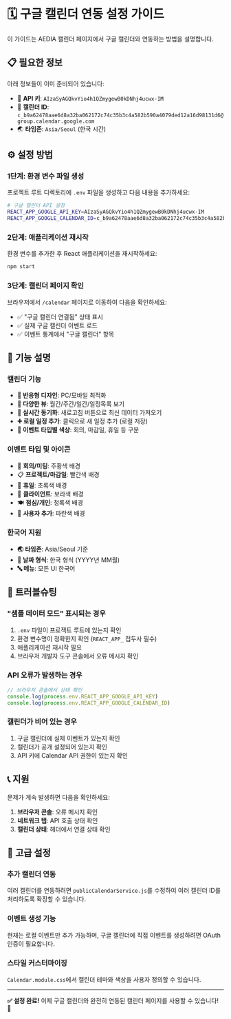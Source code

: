 # 🗓️ 구글 캘린더 연동 설정 가이드

이 가이드는 AEDIA 캘린더 페이지에서 구글 캘린더와 연동하는 방법을 설명합니다.

## 📋 필요한 정보

아래 정보들이 이미 준비되어 있습니다:

- 🔑 **API 키**: `AIzaSyAGQkvYio4h1QZmygewB0kDNhj4ucwx-IM`
- 📅 **캘린더 ID**: `c_b9a62478aae6d8a32ba062172c74c35b3c4a582b590a4079ded12a16d98131d6@group.calendar.google.com`
- 🌏 **타임존**: `Asia/Seoul` (한국 시간)

## ⚙️ 설정 방법

### 1단계: 환경 변수 파일 생성

프로젝트 루트 디렉토리에 `.env` 파일을 생성하고 다음 내용을 추가하세요:

```bash
# 구글 캘린더 API 설정
REACT_APP_GOOGLE_API_KEY=AIzaSyAGQkvYio4h1QZmygewB0kDNhj4ucwx-IM
REACT_APP_GOOGLE_CALENDAR_ID=c_b9a62478aae6d8a32ba062172c74c35b3c4a582b590a4079ded12a16d98131d6@group.calendar.google.com
```

### 2단계: 애플리케이션 재시작

환경 변수를 추가한 후 React 애플리케이션을 재시작하세요:

```bash
npm start
```

### 3단계: 캘린더 페이지 확인

브라우저에서 `/calendar` 페이지로 이동하여 다음을 확인하세요:

- ✅ "구글 캘린더 연결됨" 상태 표시
- ✅ 실제 구글 캘린더 이벤트 로드
- ✅ 이벤트 통계에서 "구글 캘린더" 항목

## 🎯 기능 설명

### 캘린더 기능
- **📱 반응형 디자인**: PC/모바일 최적화
- **📅 다양한 뷰**: 월간/주간/일간/일정목록 보기
- **🔄 실시간 동기화**: 새로고침 버튼으로 최신 데이터 가져오기
- **➕ 로컬 일정 추가**: 클릭으로 새 일정 추가 (로컬 저장)
- **🎨 이벤트 타입별 색상**: 회의, 마감일, 휴일 등 구분

### 이벤트 타입 및 아이콘
- 🏢 **회의/미팅**: 주황색 배경
- 📋 **프로젝트/마감일**: 빨간색 배경  
- 🎉 **휴일**: 초록색 배경
- 🤝 **클라이언트**: 보라색 배경
- 🍽️ **점심/개인**: 청록색 배경
- 📝 **사용자 추가**: 파란색 배경

### 한국어 지원
- **🌏 타임존**: Asia/Seoul 기준
- **📅 날짜 형식**: 한국 형식 (YYYY년 MM월)
- **🔤 메뉴**: 모든 UI 한국어

## 🔧 트러블슈팅

### "샘플 데이터 모드" 표시되는 경우

1. `.env` 파일이 프로젝트 루트에 있는지 확인
2. 환경 변수명이 정확한지 확인 (`REACT_APP_` 접두사 필수)
3. 애플리케이션 재시작 필요
4. 브라우저 개발자 도구 콘솔에서 오류 메시지 확인

### API 오류가 발생하는 경우

```javascript
// 브라우저 콘솔에서 상태 확인
console.log(process.env.REACT_APP_GOOGLE_API_KEY)
console.log(process.env.REACT_APP_GOOGLE_CALENDAR_ID)
```

### 캘린더가 비어 있는 경우

1. 구글 캘린더에 실제 이벤트가 있는지 확인
2. 캘린더가 공개 설정되어 있는지 확인
3. API 키에 Calendar API 권한이 있는지 확인

## 📞 지원

문제가 계속 발생하면 다음을 확인하세요:

1. **브라우저 콘솔**: 오류 메시지 확인
2. **네트워크 탭**: API 호출 상태 확인
3. **캘린더 상태**: 헤더에서 연결 상태 확인

## 🚀 고급 설정

### 추가 캘린더 연동

여러 캘린더를 연동하려면 `publicCalendarService.js`를 수정하여 여러 캘린더 ID를 처리하도록 확장할 수 있습니다.

### 이벤트 생성 기능

현재는 로컬 이벤트만 추가 가능하며, 구글 캘린더에 직접 이벤트를 생성하려면 OAuth 인증이 필요합니다.

### 스타일 커스터마이징

`Calendar.module.css`에서 캘린더 테마와 색상을 사용자 정의할 수 있습니다.

---

**✅ 설정 완료!** 이제 구글 캘린더와 완전히 연동된 캘린더 페이지를 사용할 수 있습니다! 🎉